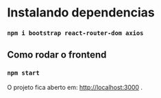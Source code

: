 # Instalando dependencias

### `npm i bootstrap react-router-dom axios`

## Como rodar o frontend

### `npm start`

O projeto fica aberto em: [http://localhost:3000](http://localhost:3000) .

